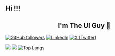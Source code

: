 ## Hi !!!

<h2 align="center">I'm The UI Guy 👋</h2>

[![GitHub followers](https://img.shields.io/github/followers/achyutjhunjhunwala?style=social)](https://github.com/achyutjhunjhunwala)
[![LinkedIn](https://img.shields.io/badge/LinkedIn-blue?style=social&logo=linkedin)](https://www.linkedin.com/in/theuiguy/)
[![X (Twitter)](https://img.shields.io/badge/X-black?style=social&logo=twitter)](https://twitter.com/achyut_theuiguy)

![](https://github-profile-summary-cards.vercel.app/api/cards/profile-details?username=achyutjhunjhunwala&theme=solarized_dark)
![](https://github-readme-stats.vercel.app/api?username=achyutjhunjhunwala&show_icons=true&count_private=true&theme=solarized-dark&hide_title=true&hide_rank=true)
![Top Langs](https://github-readme-stats.vercel.app/api/top-langs/?username=achyutjhunjhunwala&layout=compact&theme=solarized-dark)

